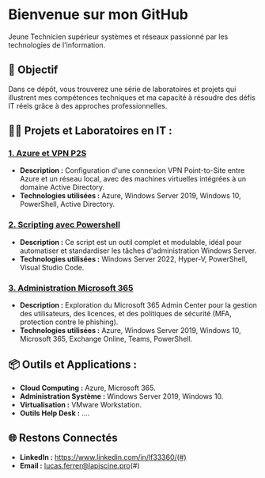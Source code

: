 # Bienvenue sur mon GitHub

Jeune Technicien supérieur systèmes et réseaux passionné par les technologies de l'information.

## 🎯 **Objectif**

Dans ce dépôt, vous trouverez une série de laboratoires et projets qui illustrent mes compétences techniques et ma capacité à résoudre des défis IT réels grâce à des approches professionnelles.


## 👨‍💻 **Projets et Laboratoires en IT :**

### [**1. Azure et VPN P2S**](https://github.com/Todobeine/Azure-VPN-P2S)
- **Description :** Configuration d'une connexion VPN Point-to-Site entre Azure et un réseau local, avec des machines virtuelles intégrées à un domaine Active Directory.  
- **Technologies utilisées :** Azure, Windows Server 2019, Windows 10, PowerShell, Active Directory.

### [**2. Scripting avec Powershell**](https://github.com/Todobeine/Script-Automatisation-pour-Gestion-et-Deploiement-de-Serveurs-Windows)
- **Description :** Ce script est un outil complet et modulable, idéal pour automatiser et standardiser les tâches d'administration Windows Server.  
- **Technologies utilisées :** Windows Server 2022, Hyper-V, PowerShell, Visual Studio Code.

### [**3. Administration Microsoft 365**](#)
- **Description :** Exploration du Microsoft 365 Admin Center pour la gestion des utilisateurs, des licences, et des politiques de sécurité (MFA, protection contre le phishing).  
- **Technologies utilisées :** Azure, Windows Server 2019, Windows 10, Microsoft 365, Exchange Online, Teams, PowerShell.   


## 📦 **Outils et Applications :**

- **Cloud Computing :** Azure, Microsoft 365.  
- **Administration Système :** Windows Server 2019, Windows 10.  
- **Virtualisation :** VMware Workstation.  
- **Outils Help Desk :** ....  


## 🌐 **Restons Connectés**  
- **LinkedIn :** https://www.linkedin.com/in/lf33360/(#)  
- **Email :** lucas.ferrer@lapiscine.pro(#)  
